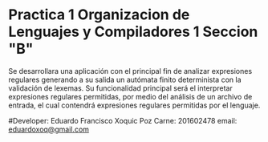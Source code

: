 # Practica 1 Organizacion de Lenguajes y Compiladores 1 Seccion "B"
Se desarrollara una aplicación con el principal fin de
analizar expresiones regulares generando a su salida un autómata finito determinista con la
validación de lexemas.
Su funcionalidad principal será el interpretar expresiones regulares permitidas, por medio
del análisis de un archivo de entrada, el cual contendrá expresiones regulares permitidas
por el lenguaje.

#Developer: Eduardo Francisco Xoquic Poz
Carne: 201602478
email: eduardoxoq@gmail.com
